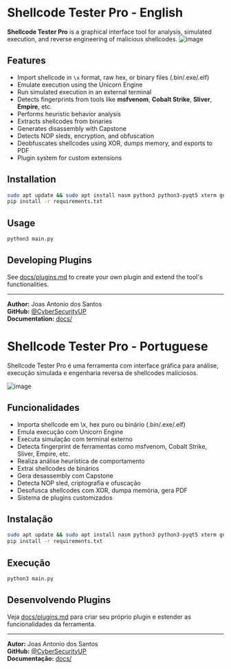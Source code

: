 # Shellcode Tester Pro - English

**Shellcode Tester Pro** is a graphical interface tool for analysis, simulated execution, and reverse engineering of malicious shellcodes.
![image](https://github.com/user-attachments/assets/13d60413-2e05-461c-a249-106902424e42)


## Features

- Import shellcode in `\x` format, raw hex, or binary files (.bin/.exe/.elf)
- Emulate execution using the Unicorn Engine
- Run simulated execution in an external terminal
- Detects fingerprints from tools like **msfvenom**, **Cobalt Strike**, **Sliver**, **Empire**, etc.
- Performs heuristic behavior analysis
- Extracts shellcodes from binaries
- Generates disassembly with Capstone
- Detects NOP sleds, encryption, and obfuscation
- Deobfuscates shellcodes using XOR, dumps memory, and exports to PDF
- Plugin system for custom extensions

## Installation

```bash
sudo apt update && sudo apt install nasm python3 python3-pyqt5 xterm gnome-terminal
pip install -r requirements.txt
```

## Usage

```bash
python3 main.py
```

## Developing Plugins

See [docs/plugins.md](docs/plugins.md) to create your own plugin and extend the tool's functionalities.

---

**Author:** Joas Antonio dos Santos  
**GitHub:** [@CyberSecurityUP](https://github.com/CyberSecurityUP)  
**Documentation:** [docs/](docs/)

# Shellcode Tester Pro - Portuguese

Shellcode Tester Pro é uma ferramenta com interface gráfica para análise, execução simulada e engenharia reversa de shellcodes maliciosos.

![image](https://github.com/user-attachments/assets/8893c547-4cd0-465b-88b9-e38a7378a4c4)

## Funcionalidades

- Importa shellcode em \x, hex puro ou binário (.bin/.exe/.elf)
- Emula execução com Unicorn Engine
- Executa simulação com terminal externo
- Detecta fingerprint de ferramentas como msfvenom, Cobalt Strike, Sliver, Empire, etc.
- Realiza análise heurística de comportamento
- Extrai shellcodes de binários
- Gera desassembly com Capstone
- Detecta NOP sled, criptografia e ofuscação
- Desofusca shellcodes com XOR, dumpa memória, gera PDF
- Sistema de plugins customizados

## Instalação

```bash
sudo apt update && sudo apt install nasm python3 python3-pyqt5 xterm gnome-terminal
pip install -r requirements.txt
```

## Execução

```bash
python3 main.py
```

## Desenvolvendo Plugins
Veja [docs/plugins.md](docs/plugins.md) para criar seu próprio plugin e estender as funcionalidades da ferramenta.

---

**Autor:** Joas Antonio dos Santos  
**GitHub:** [@CyberSecurityUP](https://github.com/CyberSecurityUP)  
**Documentação:** [docs/](docs/)

